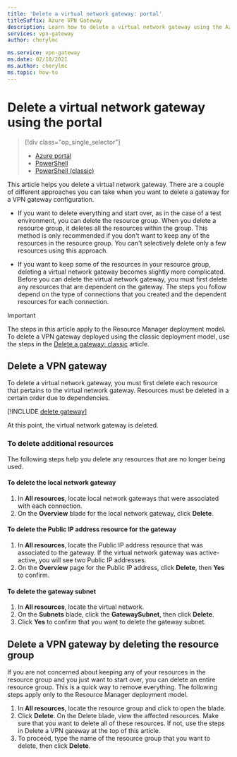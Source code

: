 ```yaml
---
title: 'Delete a virtual network gateway: portal'
titleSuffix: Azure VPN Gateway
description: Learn how to delete a virtual network gateway using the Azure portal.
services: vpn-gateway
author: cherylmc

ms.service: vpn-gateway
ms.date: 02/10/2021
ms.author: cherylmc
ms.topic: how-to
---
```

# Delete a virtual network gateway using the portal

> [!div class="op_single_selector"]
> * [Azure portal](vpn-gateway-delete-vnet-gateway-portal.md)
> * [PowerShell](vpn-gateway-delete-vnet-gateway-powershell.md)
> * [PowerShell (classic)](vpn-gateway-delete-vnet-gateway-classic-powershell.md)

This article helps you delete a virtual network gateway. There are a couple of different approaches you can take when you want to delete a gateway for a VPN gateway configuration.

* If you want to delete everything and start over, as in the case of a test environment, you can delete the resource group. When you delete a resource group, it deletes all the resources within the group. This method is only recommended if you don't want to keep any of the resources in the resource group. You can't selectively delete only a few resources using this approach.

* If you want to keep some of the resources in your resource group, deleting a virtual network gateway becomes slightly more complicated. Before you can delete the virtual network gateway, you must first delete any resources that are dependent on the gateway. The steps you follow depend on the type of connections that you created and the dependent resources for each connection.

> [!IMPORTANT]
> The steps in this article apply to the Resource Manager deployment model. To delete a VPN gateway deployed using the classic deployment model, use the steps in the [Delete a gateway: classic](vpn-gateway-delete-vnet-gateway-classic-powershell.md) article.

## Delete a VPN gateway

To delete a virtual network gateway, you must first delete each resource that pertains to the virtual network gateway. Resources must be deleted in a certain order due to dependencies.

[!INCLUDE [delete gateway](../../includes/vpn-gateway-delete-vnet-gateway-portal-include.md)]

At this point, the virtual network gateway is deleted.

### To delete additional resources

The following steps help you delete any resources that are no longer being used.

#### To delete the local network gateway

1. In **All resources**, locate local network gateways that were associated with each connection.
1. On the **Overview** blade for the local network gateway, click **Delete**.

#### To delete the Public IP address resource for the gateway

1. In **All resources**, locate the Public IP address resource that was associated to the gateway. If the virtual network gateway was active-active, you will see two Public IP addresses.
1. On the **Overview** page for the Public IP address, click **Delete**, then **Yes** to confirm.

#### To delete the gateway subnet

1. In **All resources**, locate the virtual network. 
1. On the **Subnets** blade, click the **GatewaySubnet**, then click **Delete**. 
1. Click **Yes** to confirm that you want to delete the gateway subnet.

## <a name="deleterg"></a>Delete a VPN gateway by deleting the resource group

If you are not concerned about keeping any of your resources in the resource group and you just want to start over, you can delete an entire resource group. This is a quick way to remove everything. The following steps apply only to the Resource Manager deployment model.

1. In **All resources**, locate the resource group and click to open the blade.
1. Click **Delete**. On the Delete blade, view the affected resources. Make sure that you want to delete all of these resources. If not, use the steps in Delete a VPN gateway at the top of this article.
1. To proceed, type the name of the resource group that you want to delete, then click **Delete**.
